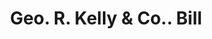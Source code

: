 ---
doi: 10.7916/D80303P8
date_other: '1890'
date_other_textual: 1890-1899
form: printed ephemera
genre:
- Invoices
name:
- Geo. R. Kelly & Co.
object_in_context_url: https://biggert.cul.columbia.edu/items/view/ave_biggert_01786
subject_hierarchical_geographic:
- Boston, Massachusetts, United States
subject_name:
- Geo. R. Kelly & Co.
title: Geo. R. Kelly & Co.. Bill
sort_title: Geo. R. Kelly & Co.. Bill
call_number: ave_biggert_01786
coordinates:
- 42.35805555555556,-71.06361111111111
pid: ave_biggert_01786
identifiers: ave_biggert_01786
thumbnail: https://derivativo-2.library.columbia.edu/iiif/2/ldpd:490827/full/!256,256/0/native.jpg
permalink: "/biggert/ave_biggert_01786/"
layout: iiif-image-page
---